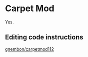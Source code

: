 # Carpet Mod
Yes.

## Editing code instructions

[gnembon/carpetmod112](https://github.com/gnembon/carpetmod112/blob/staging/README.md)
